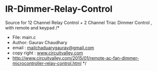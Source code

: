 IR-Dimmer-Relay-Control
=======================
Source for 12 Channel Relay Control + 2 Channel Triac Dimmer Control , with remote and keypad
/* 
 * File:   main.c
 * Author: Gaurav Chaudhary
 * email : mailchaduarygaurav@gmail.com
 * copy right : www.circuitvalley.com 
 * http://www.circuitvalley.com/2015/01/remote-ac-fan-dimmer-microcontroller-relay-control.html
 */
